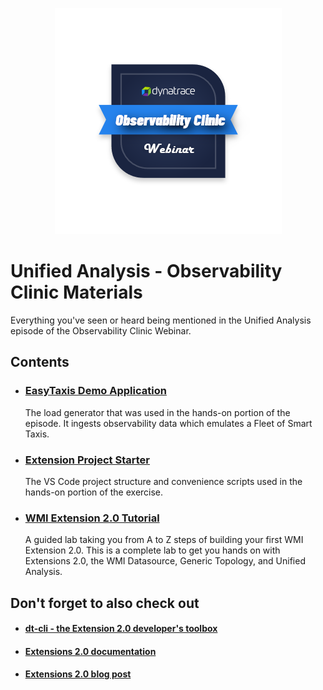 <p align="center">
  <img src="oc-badge.png">
</p>

# Unified Analysis - Observability Clinic Materials

Everything you've seen or heard being mentioned in the Unified Analysis episode of the Observability Clinic Webinar.



## Contents

* ### [EasyTaxis Demo Application](easytaxis-demo-app)
  
  The load generator that was used in the hands-on portion of the episode. It ingests observability data which emulates a Fleet of Smart Taxis.

* ### [Extension Project Starter](extensions-project-starter)

  The VS Code project structure and convenience scripts used in the hands-on portion of the exercise.

* ### [WMI Extension 2.0 Tutorial](wmi-extension-tutorial)

  A guided lab taking you from A to Z steps of building your first WMI Extension 2.0. This is a complete lab to get you hands on with Extensions 2.0, the WMI Datasource, Generic Topology, and Unified Analysis.
  
  
  
## Don't forget to also check out

* #### [dt-cli - the Extension 2.0 developer's toolbox](https://github.com/dynatrace-oss/dt-cli)
* #### [Extensions 2.0 documentation](https://www.dynatrace.com/support/help/extend-dynatrace/extensions20/extensions-concepts)
* #### [Extensions 2.0 blog post](https://www.dynatrace.com/news/blog/new-snmp-platform-extensions-provide-observability-at-scale-for-network-devices)
